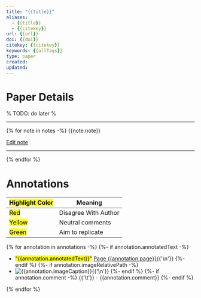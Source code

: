 ```yaml
---
title: "{{title}}"
aliases:
  - {{title}}
  - {{citekey}}
url: {{url}}
doi: {{doi}}
citekey: {{citekey}}
keywords: {{allTags}}
type: paper
created:
updated:
---
```


# Paper Details
% TODO: do later %

---
{% for note in notes -%}
  {{note.note}}

[Edit note]({{note.desktopURI}})

---
{% endfor %}
# Annotations

| <mark class="hltr-grey"> Highlight Color</mark> | Meaning              |
| ----------------------------------------------- | -------------------- |
| <mark class="hltr-red">Red</mark>               | Disagree With Author |
| <mark class="hltr-yellow">Yellow</mark>         | Neutral comments     |
| <mark class="hltr-green">Green</mark>           | Aim to replicate     |

{% for annotation in annotations -%}
  {%- if annotation.annotatedText -%}
- <mark class="hltr-{{annotation.colorCategory | lower}}">"{{annotation.annotatedText}}"</mark> [Page {{annotation.page}}]({{annotation.desktopURI}}){{'\n'}}
  {%- endif %}
  {%- if annotation.imageRelativePath -%}
- ![{{annotation.imageCaption}}]({{annotation.imageRelativePath}}){{'\n'}}
  {%- endif %}
  {%- if annotation.comment -%}
{{'\t'}} - {{annotation.comment}}
  {%- endif %}
  
{% endfor %}

